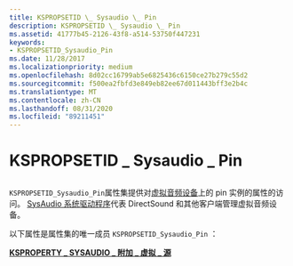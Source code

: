 ```yaml
---
title: KSPROPSETID \_ Sysaudio \_ Pin
description: KSPROPSETID \_ Sysaudio \_ Pin
ms.assetid: 41777b45-2126-43f8-a514-53750f447231
keywords:
- KSPROPSETID_Sysaudio_Pin
ms.date: 11/28/2017
ms.localizationpriority: medium
ms.openlocfilehash: 8d02cc16799ab5e6825436c6150ce27b279c55d2
ms.sourcegitcommit: f500ea2fbfd3e849eb82ee67d011443bff3e2b4c
ms.translationtype: MT
ms.contentlocale: zh-CN
ms.lasthandoff: 08/31/2020
ms.locfileid: "89211451"
---
```

# <a name="kspropsetid_sysaudio_pin"></a>KSPROPSETID \_ Sysaudio \_ Pin


## <span id="ddk_kspropsetid_sysaudio_pin_ks"></span><span id="DDK_KSPROPSETID_SYSAUDIO_PIN_KS"></span>


`KSPROPSETID_Sysaudio_Pin`属性集提供对[虚拟音频设备](./virtual-audio-devices.md)上的 pin 实例的属性的访问。 [SysAudio 系统驱动程序](./kernel-mode-wdm-audio-components.md#sysaudio-system-driver)代表 DirectSound 和其他客户端管理虚拟音频设备。

以下属性是属性集的唯一成员 `KSPROPSETID_Sysaudio_Pin` ：

[**KSPROPERTY \_ SYSAUDIO \_ 附加 \_ 虚拟 \_ 源**](ksproperty-sysaudio-attach-virtual-source.md)

 

